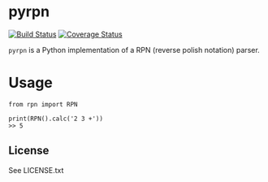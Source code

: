 # pyrpn

[![Build Status](https://travis-ci.org/ercpe/pyrpn.svg?branch=master)](https://travis-ci.org/ercpe/pyrpn)
[![Coverage Status](https://coveralls.io/repos/github/ercpe/pyrpn/badge.svg?branch=master)](https://coveralls.io/github/ercpe/pyrpn?branch=master)


`pyrpn` is a Python implementation of a RPN (reverse polish notation) parser.


# Usage

    from rpn import RPN
    
    print(RPN().calc('2 3 +'))
    >> 5


## License

See LICENSE.txt
